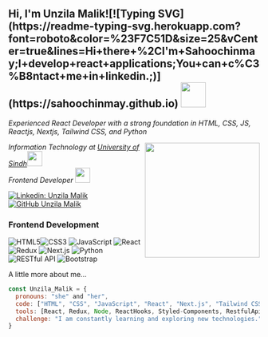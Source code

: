 <!-- Header Section -->
<h2> Hi, I'm Unzila Malik![![Typing SVG](https://readme-typing-svg.herokuapp.com?font=roboto&color=%23F7C51D&size=25&vCenter=true&lines=Hi+there+%2CI'm+Sahoochinmay;I+develop+react+applications;You+can+c%C3%B8ntact+me+in+linkedin.;)](https://sahoochinmay.github.io)
 <img src="https://media.giphy.com/media/mGcNjsfWAjY5AEZNw6/giphy.gif" width="50"></h2>


<!-- Introduction Section -->
<p><em>Experienced React Developer with a strong foundation in HTML, CSS, JS, Reactjs, Nextjs, Tailwind CSS, and Python</em></p>
<img align='right' src="https://media.giphy.com/media/ieyl9zmCjO4b4t6qoY/giphy.gif" width="230">
<p><em>Information Technology at <a href="">University of Sindh</a><img src="https://media.giphy.com/media/fYSnHlufseco8Fh93Z/giphy.gif" width="30"></br>Frontend Developer   <a href=""></a><img src="https://media.giphy.com/media/WUlplcMpOCEmTGBtBW/giphy.gif" width="30"> 
</em></p>

<!-- Social Media Badges -->
[![Linkedin: Unzila Malik](https://img.shields.io/badge/-Unzila%20Malik-blue?style=flat-square&logo=Linkedin&logoColor=white&link=https://www.linkedin.com/in/unzila-malik-254038298/)](https://www.linkedin.com/in/unzila-malik-254038298/)
[![GitHub Unzila Malik](https://img.shields.io/github/followers/unzilamalik99?label=follow&style=social)](https://github.com/unzilamalik99)


### Frontend Development
![HTML5](https://img.icons8.com/color/48/000000/html-5.png)![CSS3](https://img.icons8.com/color/48/000000/css3.png) 
![JavaScript](https://img.icons8.com/color/48/000000/javascript.png)
![React](https://img.icons8.com/color/48/000000/react-native.png)
![Redux](https://img.icons8.com/color/48/000000/redux.png) 
![Next.js](https://img.icons8.com/color/48/000000/next.png)
![Python](https://img.icons8.com/color/48/000000/python.png)
![RESTful API](https://img.icons8.com/color/48/000000/api.png)
![Bootstrap](https://img.icons8.com/color/48/000000/bootstrap.png)

<!-- About Me Section -->
 A little more about me...

```javascript
const Unzila_Malik = {
  pronouns: "she" and "her",
  code: ["HTML", "CSS", "JavaScript", "React", "Next.js", "Tailwind CSS", "Python"]
  tools: [React, Redux, Node, ReactHooks, Styled-Components, RestfulApi, Routing],
  challenge: "I am constantly learning and exploring new technologies.",
}
